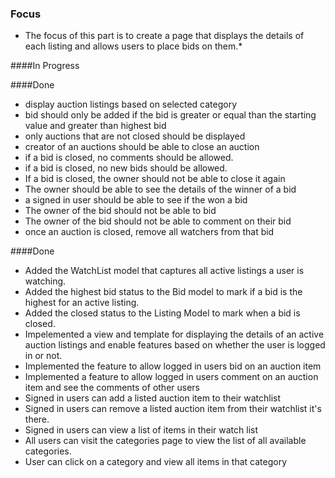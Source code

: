 



### Focus 

* The focus of this part is to create a page that displays the details of each listing and allows users to place bids on them.*


####In Progress

####Done
- display auction listings based on selected category
- bid should only be added if the bid is greater or equal than the starting value and greater than highest bid
- only auctions that are not closed should be displayed
- creator of an auctions should be able to close an auction
- if a bid is closed, no comments should be allowed.
- if a bid is closed, no new bids should be allowed.
- If a bid is closed, the owner should not be able to close it again
- The owner should be able to see the details of the winner of a bid
- a signed in user should be able to see if the won a bid
- The owner of the bid should not be able to bid 
- The owner of the bid should not be able to comment on their bid
- once an auction is closed, remove all watchers from that bid



####Done
- Added the WatchList model that captures all active listings a user is watching.
- Added the highest bid status to the Bid model to mark if a bid is the highest for an active listing.
- Added the closed status to the Listing Model to mark when a bid is closed.
- Impelemented a view and template for displaying the details of an active auction listings and enable features based on whether the user is logged in or not.
- Implemented the feature to allow logged in users bid on an auction item
- Implemented a feature to allow logged in users comment on an auction item and see the comments of other users
- Signed in users can add a listed auction item to their watchlist
- Signed in users can remove a listed auction item from their watchlist it's there.
- Signed in users can view a list of items in their watch list
- All users can visit the categories page to view the list of all available categories.
- User can click on a category and view all items in that category

